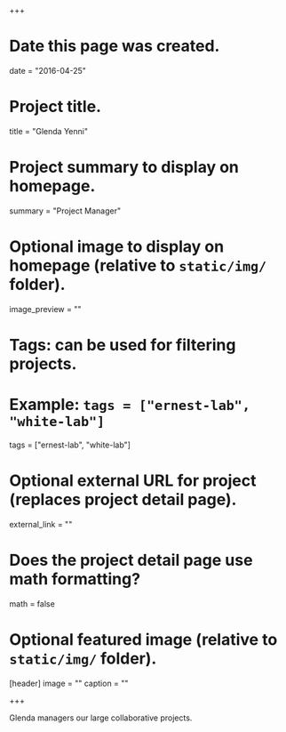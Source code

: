 +++
# Date this page was created.
date = "2016-04-25"

# Project title.
title = "Glenda Yenni"

# Project summary to display on homepage.
summary = "Project Manager"

# Optional image to display on homepage (relative to `static/img/` folder).
image_preview = ""

# Tags: can be used for filtering projects.
# Example: `tags = ["ernest-lab", "white-lab"]`
tags = ["ernest-lab", "white-lab"]

# Optional external URL for project (replaces project detail page).
external_link = ""

# Does the project detail page use math formatting?
math = false

# Optional featured image (relative to `static/img/` folder).
[header]
image = ""
caption = ""

+++

Glenda managers our large collaborative projects.